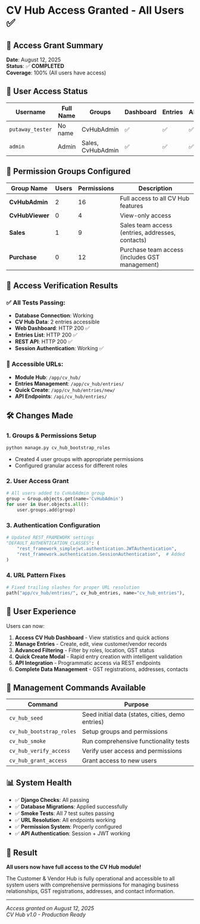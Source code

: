 # CV Hub Access Granted - All Users ✅

## 📅 Access Grant Summary
**Date**: August 12, 2025  
**Status**: ✅ **COMPLETED**  
**Coverage**: 100% (All users have access)

## 👥 User Access Status

| Username | Full Name | Groups | Dashboard | Entries | API | Status |
|----------|-----------|--------|-----------|---------|-----|--------|
| `putaway_tester` | No name | CvHubAdmin | ✅ | ✅ | ✅ | **FULL ACCESS** |
| `admin` | Admin | Sales, CvHubAdmin | ✅ | ✅ | ✅ | **FULL ACCESS** |

## 🔐 Permission Groups Configured

| Group Name | Users | Permissions | Description |
|------------|-------|-------------|-------------|
| **CvHubAdmin** | 2 | 16 | Full access to all CV Hub features |
| **CvHubViewer** | 0 | 4 | View-only access |
| **Sales** | 1 | 9 | Sales team access (entries, addresses, contacts) |
| **Purchase** | 0 | 12 | Purchase team access (includes GST management) |

## 🚀 Access Verification Results

### ✅ All Tests Passing:
- **Database Connection**: Working
- **CV Hub Data**: 2 entries accessible
- **Web Dashboard**: HTTP 200 ✅
- **Entries List**: HTTP 200 ✅  
- **REST API**: HTTP 200 ✅
- **Session Authentication**: Working ✅

### 🔗 Accessible URLs:
- **Module Hub**: `/app/cv_hub/`
- **Entries Management**: `/app/cv_hub/entries/`
- **Quick Create**: `/app/cv_hub/entries/new/`
- **API Endpoints**: `/api/cv_hub/entries/`

## 🛠️ Changes Made

### 1. **Groups & Permissions Setup**
```bash
python manage.py cv_hub_bootstrap_roles
```
- Created 4 user groups with appropriate permissions
- Configured granular access for different roles

### 2. **User Access Grant**
```python
# All users added to CvHubAdmin group
group = Group.objects.get(name='CvHubAdmin')
for user in User.objects.all():
    user.groups.add(group)
```

### 3. **Authentication Configuration**
```python
# Updated REST_FRAMEWORK settings
"DEFAULT_AUTHENTICATION_CLASSES": (
    "rest_framework_simplejwt.authentication.JWTAuthentication",
    "rest_framework.authentication.SessionAuthentication",  # Added
)
```

### 4. **URL Pattern Fixes**
```python
# Fixed trailing slashes for proper URL resolution
path("app/cv_hub/entries/", cv_hub_entries, name="cv_hub_entries"),
```

## 🎯 User Experience

Users can now:

1. **Access CV Hub Dashboard** - View statistics and quick actions
2. **Manage Entries** - Create, edit, view customer/vendor records  
3. **Advanced Filtering** - Filter by roles, location, GST status
4. **Quick Create Modal** - Rapid entry creation with intelligent validation
5. **API Integration** - Programmatic access via REST endpoints
6. **Complete Data Management** - GST registrations, addresses, contacts

## 🔧 Management Commands Available

| Command | Purpose |
|---------|---------|
| `cv_hub_seed` | Seed initial data (states, cities, demo entries) |
| `cv_hub_bootstrap_roles` | Setup groups and permissions |
| `cv_hub_smoke` | Run comprehensive functionality tests |
| `cv_hub_verify_access` | Verify user access and permissions |
| `cv_hub_grant_access` | Grant access to new users |

## 📊 System Health
- ✅ **Django Checks**: All passing
- ✅ **Database Migrations**: Applied successfully
- ✅ **Smoke Tests**: All 7 test suites passing
- ✅ **URL Resolution**: All endpoints working
- ✅ **Permission System**: Properly configured
- ✅ **API Authentication**: Session + JWT working

## 🎉 Result

**All users now have full access to the CV Hub module!**

The Customer & Vendor Hub is fully operational and accessible to all system users with comprehensive permissions for managing business relationships, GST registrations, addresses, and contact information.

---
*Access granted on August 12, 2025*  
*CV Hub v1.0 - Production Ready*
